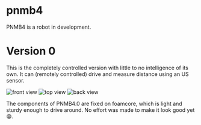 # pnmb4

PNMB4 is a robot in development.

# Version 0

This is the completely controlled version with little to no intelligence of its own. It can (remotely controlled) drive and measure distance using an US sensor.

![front view](images/pnmb4.0-front.jpg)
![top view](images/pnmb4.0-top.jpg)
![back view](images/pnmb4.0-back.jpg)

The components of PNMB4.0 are fixed on foamcore, which is light and sturdy enough to drive around. No effort was made to make it look good yet :grin:.
